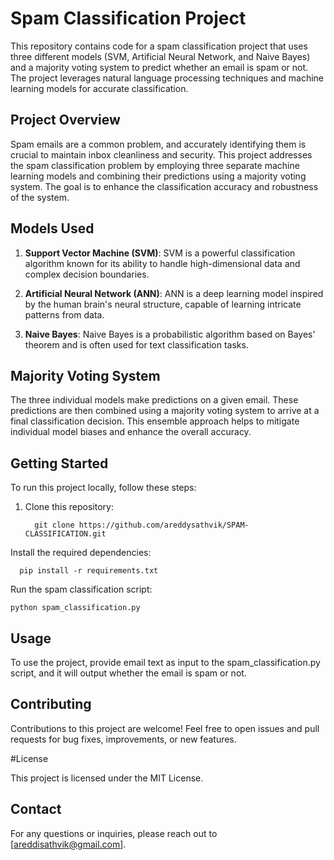 # Spam Classification Project

This repository contains code for a spam classification project that uses three different models (SVM, Artificial Neural Network, and Naive Bayes) and a majority voting system to predict whether an email is spam or not. The project leverages natural language processing techniques and machine learning models for accurate classification.

## Project Overview

Spam emails are a common problem, and accurately identifying them is crucial to maintain inbox cleanliness and security. This project addresses the spam classification problem by employing three separate machine learning models and combining their predictions using a majority voting system. The goal is to enhance the classification accuracy and robustness of the system.

## Models Used

1. **Support Vector Machine (SVM)**: SVM is a powerful classification algorithm known for its ability to handle high-dimensional data and complex decision boundaries.

2. **Artificial Neural Network (ANN)**: ANN is a deep learning model inspired by the human brain's neural structure, capable of learning intricate patterns from data.

3. **Naive Bayes**: Naive Bayes is a probabilistic algorithm based on Bayes' theorem and is often used for text classification tasks.

## Majority Voting System

The three individual models make predictions on a given email. These predictions are then combined using a majority voting system to arrive at a final classification decision. This ensemble approach helps to mitigate individual model biases and enhance the overall accuracy.

## Getting Started

To run this project locally, follow these steps:

1. Clone this repository:

         git clone https://github.com/areddysathvik/SPAM-CLASSIFICATION.git


Install the required dependencies:

      pip install -r requirements.txt

Run the spam classification script:

    python spam_classification.py

## Usage

To use the project, provide email text as input to the spam_classification.py script, and it will output whether the email is spam or not.


## Contributing

Contributions to this project are welcome! Feel free to open issues and pull requests for bug fixes, improvements, or new features.

#License

This project is licensed under the MIT License.

## Contact

For any questions or inquiries, please reach out to [areddisathvik@gmail.com].

